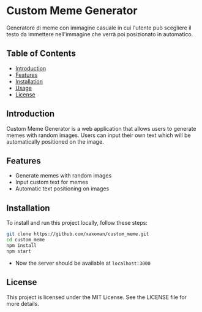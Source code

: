 # Custom Meme Generator

Generatore di meme con immagine casuale in cui l'utente può scegliere il testo da immettere nell'immagine che verrà poi posizionato in automatico.

## Table of Contents

- [Introduction](#introduction)
- [Features](#features)
- [Installation](#installation)
- [Usage](#usage)
- [License](#license)

## Introduction

Custom Meme Generator is a web application that allows users to generate memes with random images. Users can input their own text which will be automatically positioned on the image.

## Features

- Generate memes with random images
- Input custom text for memes
- Automatic text positioning on images

## Installation

To install and run this project locally, follow these steps:

   ```bash
   git clone https://github.com/xaxoman/custom_meme.git
   cd custom_meme
   npm install
   npm start
   ```
- Now the server should be available at `localhost:3000`

## License
This project is licensed under the MIT License. See the LICENSE file for more details.


